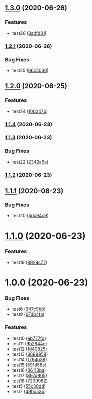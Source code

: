 ## [1.3.0](https://github.com/cognitivim/release-workflow-demo/compare/v1.2.1...v1.3.0) (2020-06-26)


### Features

* test26 ([8adfd81](https://github.com/cognitivim/release-workflow-demo/commit/8adfd8105211f0484ad5b3d464f5cf5c7605d822))

### [1.2.1](https://github.com/cognitivim/release-workflow-demo/compare/v1.2.0...v1.2.1) (2020-06-26)


### Bug Fixes

* test25 ([66c5030](https://github.com/cognitivim/release-workflow-demo/commit/66c5030098cb66a36e42a3f26112ed2aeda447df))

## [1.2.0](https://github.com/cognitivim/release-workflow-demo/compare/v1.1.4...v1.2.0) (2020-06-25)


### Features

* test24 ([100247b](https://github.com/cognitivim/release-workflow-demo/commit/100247bb66703f8d75a1b91932091311a5c356a4))

### [1.1.4](https://github.com/cognitivim/release-workflow-demo/compare/v1.1.3...v1.1.4) (2020-06-23)

### [1.1.3](https://github.com/cognitivim/release-workflow-demo/compare/v1.1.2...v1.1.3) (2020-06-23)


### Bug Fixes

* test22 ([2342a6e](https://github.com/cognitivim/release-workflow-demo/commit/2342a6efeab0554922d7cbeedfe7b51f8fe17c6a))

### [1.1.2](https://github.com/cognitivim/release-workflow-demo/compare/v1.1.1...v1.1.2) (2020-06-23)

## [1.1.1](https://github.com/cognitivim/release-workflow-demo/compare/v1.1.0...v1.1.1) (2020-06-23)


### Bug Fixes

* test20 ([3dc94c9](https://github.com/cognitivim/release-workflow-demo/commit/3dc94c9f2b21c6dc93105a648b09d01e5f388033))

# [1.1.0](https://github.com/cognitivim/release-workflow-demo/compare/v1.0.0...v1.1.0) (2020-06-23)


### Features

* test19 ([8929c77](https://github.com/cognitivim/release-workflow-demo/commit/8929c7765a36cc7f8b4c4e9a26d2f42d69359161))

# 1.0.0 (2020-06-23)


### Bug Fixes

* test6 ([347c9bb](https://github.com/cognitivim/release-workflow-demo/commit/347c9bbe4729f9495f16f865e6cd33cb33cdcf73))
* test9 ([67db4fa](https://github.com/cognitivim/release-workflow-demo/commit/67db4fa1bb7923c95c720e3e02613dff4385757c))


### Features

* test10 ([eb777fd](https://github.com/cognitivim/release-workflow-demo/commit/eb777fdd893ab3d4b960bbbaace4eeee69104765))
* test11 ([9b2844e](https://github.com/cognitivim/release-workflow-demo/commit/9b2844e03dbc5c3161fa9b8c87184cdd8eaf32f1))
* test12 ([1d40825](https://github.com/cognitivim/release-workflow-demo/commit/1d40825b62574b0cfc7332e4fb659e2275b01c26))
* test13 ([8689958](https://github.com/cognitivim/release-workflow-demo/commit/86899586de9109e0d65f037c46024da8818b8fc9))
* test14 ([1794b39](https://github.com/cognitivim/release-workflow-demo/commit/1794b394897dc5e0d95c55172f85550c5be66d86))
* test15 ([591d58e](https://github.com/cognitivim/release-workflow-demo/commit/591d58e9f9c5837bae48d15ace9ba1c6bd04eeb5))
* test16 ([36113ba](https://github.com/cognitivim/release-workflow-demo/commit/36113ba843ff7944de680fb54215137ebdcb6d9f))
* test17 ([897d805](https://github.com/cognitivim/release-workflow-demo/commit/897d805986997525fc20d8b332020bc1381c9c2c))
* test18 ([7209982](https://github.com/cognitivim/release-workflow-demo/commit/720998244a3896d870c58f6d0a42dd94185536a6))
* test5 ([55c30dd](https://github.com/cognitivim/release-workflow-demo/commit/55c30dd3fbc14fdab6017dfa036d93e62e4f6aed))
* test7 ([490da3b](https://github.com/cognitivim/release-workflow-demo/commit/490da3bf508edee1954ca8d9e06b2c6f12afa954))

